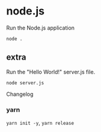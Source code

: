 # node.js
Run the Node.js application
```
node .
```

## extra

Run the "Hello World!" server.js file.
```
node server.js
```

Changelog
### yarn
`yarn init -y`, `yarn release`